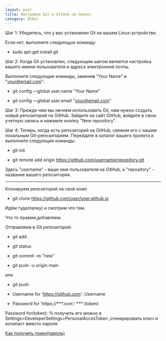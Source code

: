 ```yaml
---
layout: post
title: Настройка Git и GitHub на линукс
category: Other
---
```


Шаг 1: Убедитесь, что у вас установлен Git на вашем Linux-устройстве.

Если нет, выполните следующую команду:

- sudo apt-get install git

Шаг 2: Когда Git установлен, следующим шагом является настройка вашего имени пользователя и адреса электронной почты.

Выполните следующие команды, заменив "Your Name" и "your@email.com":

- git config —global user.name "Your Name"

- git config —global user.email "your@email.com"

Шаг 3: Прежде чем мы начнем использовать Git, нам нужно создать новый репозиторий на GitHub. Зайдите на сайт GitHub, войдите в свою учетную запись и нажмите кнопку "New repository".

Шаг 4: Теперь, когда есть репозиторий на GitHub, свяжем его с нашим локальным Git-репозиторием. Перейдите в каталог вашего проекта и выполните следующие команды:

- git init

- git remote add origin https://github.com/username/repository.git

Здесь "username" - ваше имя пользователя на GitHub, а "repository" - название вашего репозитория.

---

Клонируем репозиторий на свой комп

- git clone https://github.com/user/user.github.io

Идём туда(папку) и смотрим что там.

Что то правим,добавляем.

Отправляем в Git репозиторий:

- git add .

- git status

- git commit -m "new"

- git push -u origin main

или

- git push

- Username for 'https://github.com': Username

- Password for 'https://***.com': *** (token)

Password for(token): % получить его можно в Settings>DeveloperSettings>PersonalAccesToken ,сгенерировать ключ и копипаст вместо пароля

[Как получить токен(пароль)](https://vk.com/wall-215896332_192)


